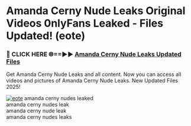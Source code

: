 # Amanda Cerny Nude Leaks Original Videos 0nlyFans Leaked - Files Updated! (eote)

<h3>🔴 CLICK HERE 🌐==►► <a href="https://tinyurl.com/yrmya6cz" rel="nofollow">Amanda Cerny Nude Leaks Updated Files</a></h3>

Get Amanda Cerny Nude Leaks and all content. Now you can access all videos and pictures of Amanda Cerny Nude Leaks. New Updated Files 2025!

[![eote](https://i.imgur.com/FMdXYCs.gif)](https://tinyurl.com/yrmya6cz)
amanda cerny nudes leaked<br>
amanda cerny nudes leak<br>
amanda cerny nude leak<br>
amanda cerny nudes leaks